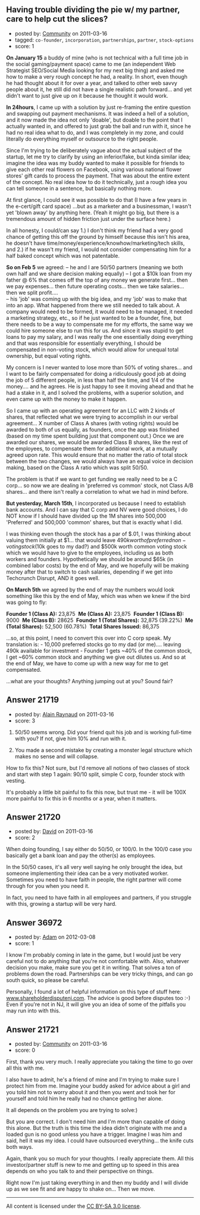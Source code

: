 ## Having trouble dividing the pie w/ my partner, care to help cut the slices?

- posted by: [Community](https://stackexchange.com/users/-1/-1-community) on 2011-03-16
- tagged: `co-founder`, `incorporation`, `partnerships`, `partner`, `stock-options`
- score: 1

**On January 15** a buddy of mine (who is not technical with a full time job in the social gaming/payment space) came to me (an independent Web Strategist SEO/Social Media looking for my next big thing) and asked me how to make a very rough concept he had, a reality. In short, even though he had thought about it for over a year, and talked to other web savvy people about it, he still did not have a single realistic path forward… and yet didn't want to just give up on it because he thought it would work.

**In 24hours**, I came up with a solution by just re-framing the entire question and swapping out payment mechanisms.  It was indeed a hell of a solution, and it now made the idea not only 'doable', but doable to the point that I actually wanted in, and offered to just grab the ball and run with it, since he had no real idea what to do, and I was completely in my zone, and could literally do everything myself or outsource to the right people.

Since I'm trying to be deliberately vague about the actual subject of the startup, let me try to clarify by using an inferior/fake, but kinda similar idea; imagine the idea was my buddy wanted to make it possible for friends to give each other real flowers on Facebook, using various national flower stores' gift cards to process the payment.  That was about the entire extent of the concept.  No real idea how to do it technically, just a rough idea you can tell someone in a sentence, but basically nothing more. 

At first glance, I could see it was possible to do that (I have a few years in the e-cert/gift card space) …but as a marketer and a businessman, I wasn't yet 'blown away' by anything here. (Yeah it might go big, but there is a tremendous amount of hidden friction just under the surface here.) 

In all honesty, I could/can say 1.) I don't think my friend had a very good chance of getting this off the ground by himself because this isn't his area, he doesn't have time/money/experience/knowhow/marketing/tech skills, and 2.) if he wasn't my friend, I would not consider compensating him for a half baked concept which was not patentable. 

**So on Feb 5** we agreed:
     – he and I are 50/50 partners (meaning we both own half and we share decision making equally)
     – I got a $10k loan from my father @ 6% that comes off the top of any money we generate first… then we pay expenses… then future operating costs… then we take salaries… then we split profit….  
     – his 'job' was coming up with the big idea, and my 'job' was to make that into an app. What happened from there we still needed to talk about. A company would need to be formed, it would need to be managed, it needed a marketing strategy, etc., so if he just wanted to be a founder, fine, but there needs to be a way to compensate me for my efforts, the same way we could hire someone else to run this for us. And since it was stupid to get loans to pay my salary, and I was really the one essentially doing everything and that was responsible for essentially everything, I should be compensated in non-voting stock, which would allow for unequal total ownership, but equal voting rights. 

My concern is I never wanted to lose more than 50% of voting shares… and I want to be fairly compensated for doing a ridiculously good job at doing the job of 5 different people, in less than half the time, and 1/4 of the money…. and he agrees. He is just happy to see it moving ahead and that he had a stake in it, and I solved the problems, with a superior solution, and even came up with the money to make it happen.

So I came up with an operating agreement for an LLC with 2 kinds of shares, that reflected what we were trying to accomplish in our verbal agreement… X number of Class A shares (with voting rights) would be awarded to both of us equally, as founders, once the app was finished (based on my time spent building just that component out.) Once we are awarded our shares, we would be awarded Class B shares, like the rest of the employees, to compensate them for additional work, at a mutually agreed upon rate. This would ensure that no matter the ratio of total stock between the two changes, we would always have an equal voice in decision making, based on the Class A ratio which was split 50/50.

The problem is that if we want to get funding we really need to be a C corp… so now we are dealing in 'preferred vs common' stock, not Class A/B shares… and there isn't really a correlation to what we had in mind before. 

**But yesterday, March 15th**, I incorporated us because I need to establish bank accounts. And I can say that C corp and NV were good choices, I do NOT know if I should have divided up the 1M shares into 500,000 'Preferred' and 500,000 'common' shares, but that is exactly what I did.

I was thinking even though the stock has a par of $.01, I was thinking about valuing them initially at $1… that would leave $490k worth of preferred non-voting stock ($10k goes to my dad?) and $500k worth common voting stock which we would have to give to the employees, including us as both workers and founders. Hypothetically we should be around $65k (in combined labor costs) by the end of May, and we hopefully will be making money after that to switch to cash salaries, depending if we get into Techcrunch Disrupt, AND it goes well.

**On March 5th** we agreed by the end of may the numbers would look something like this by the end of May, which was when we knew if the bird was going to fly:

**Founder 1 (Class A):** 23,875 
**Me (Class A):** 23,875
 **Founder 1 (Class B):** 9000
 **Me (Class B):** 28625 
**Founder 1 (Total Shares):** 32,875 (39.22%)
 **Me (Total Shares):** 52,500 (60.78%)
 **Total Shares Issued:** 86,375

…so, at this point, I need to convert this over into C corp speak.  My translation is:
     - 10,000 preferred stocks go to my dad (or me)…. leaving 490k available for investment
     - Founder 1 gets ~40% of the common stock, I get ~60% common stock and anything we give out dilutes us.  And so at the end of May, we have to come up with a new way for me to get compensated.

…what are your thoughts?  Anything jumping out at you? Sound fair?


## Answer 21719

- posted by: [Alain Raynaud](https://stackexchange.com/users/-1/502-alain-raynaud) on 2011-03-16
- score: 3

1. 50/50 seems wrong. Did your friend quit his job and is working full-time with you? If not, give him 10% and run with it.

2. You made a second mistake by creating a monster legal structure which makes no sense and will collapse.

How to fix this? Not sure, but I'd remove all notions of two classes of stock and start with step 1 again: 90/10 split, simple C corp, founder stock with vesting.

It's probably a little bit painful to fix this now, but trust me - it will be 100X more painful to fix this in 6 months or a year, when it matters.


## Answer 21720

- posted by: [David](https://stackexchange.com/users/-1/5460-david) on 2011-03-16
- score: 2

When doing founding, I say either do 50/50, or 100/0. In the 100/0 case you basically get a bank loan and pay the other(s) as employees.

In the 50/50 cases, it's all very well saying he only brought the idea, but someone implementing their idea can be a very motivated worker. Sometimes you need to have faith in people, the right partner will come through for you when you need it.

In fact, you need to have faith in all employees and partners, if you struggle with this, growing a startup will be very hard.


## Answer 36972

- posted by: [Adam](https://stackexchange.com/users/-1/16827-adam) on 2012-03-08
- score: 1

<p>I know I'm probably coming in late in the game, but I would just be very careful not to do anything that you're not comfortable with.  Also, whatever decision you make, make sure you get it in writing.  That solves a ton of problems down the road.  Partnerships can be very tricky things, and can go south quick, so please be careful.</p>

<p>Personally, I found a lot of helpful information on this type of stuff here: <a href="http://www.shareholderdisputenj.com" rel="nofollow">www.shareholderdisputenj.com</a>.  The advice is good before disputes too :-)  Even if you're not in NJ, it will give you an idea of some of the pitfalls you may run into with this.</p>



## Answer 21721

- posted by: [Community](https://stackexchange.com/users/-1/-1-community) on 2011-03-16
- score: 0

First, thank you very much. I really appreciate you taking the time to go over all this with me. 

I also have to admit, he's a friend of mine and I'm trying to make sure I protect him from me. Imagine your buddy asked for advice about a girl and you told him not to worry about it and then you went and took her for yourself and told him he really had no chance getting her alone.  

It all depends on the problem you are trying to solve:) 

But you are correct. I don't need him and I'm more than capable of doing this alone. But the truth is this time the idea didn't originate with me and a loaded gun is no good unless you have a trigger. Imagine I was him and said, hell it was my idea. I could have outsourced everything... the knife cuts both ways. 

Again, thank you so much for your thoughts.  I really appreciate them. All this investor/partner stuff is new to me and getting up to speed in this area depends on who you talk to and their perspective on things. 

Right now I'm just taking everything in and then my buddy and I will divide up as we see fit and are happy to shake on... Then we move. 



---

All content is licensed under the [CC BY-SA 3.0 license](https://creativecommons.org/licenses/by-sa/3.0/).
